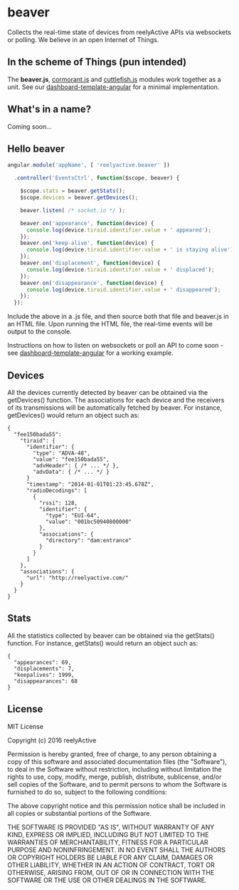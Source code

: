 beaver
======

Collects the real-time state of devices from reelyActive APIs via websockets or polling. We believe in an open Internet of Things.


In the scheme of Things (pun intended)
--------------------------------------

The __beaver.js__, [cormorant.js](https://github.com/reelyactive/cormorant) and [cuttlefish.js](https://github.com/reelyactive/cuttlefish) modules work together as a unit.  See our [dashboard-template-angular](https://github.com/reelyactive/dashboard-template-angular) for a minimal implementation.


What's in a name?
-----------------

Coming soon...


Hello beaver
------------

```javascript
angular.module('appName', [ 'reelyactive.beaver' ])

  .controller('EventsCtrl', function($scope, beaver) {

    $scope.stats = beaver.getStats();
    $scope.devices = beaver.getDevices();

    beaver.listen( /* socket.io */ );

    beaver.on('appearance', function(device) {
      console.log(device.tiraid.identifier.value + ' appeared');
    });
    beaver.on('keep-alive', function(device) {
      console.log(device.tiraid.identifier.value + ' is staying alive');
    });
    beaver.on('displacement', function(device) {
      console.log(device.tiraid.identifier.value + ' displaced');
    });
    beaver.on('disappearance', function(device) {
      console.log(device.tiraid.identifier.value + ' disappeared');
    });
  });
```

Include the above in a .js file, and then source both that file and beaver.js in an HTML file.  Upon running the HTML file, the real-time events will be output to the console.

Instructions on how to listen on websockets or poll an API to come soon - see [dashboard-template-angular](https://github.com/reelyactive/dashboard-template-angular) for a working example.


Devices
-------

All the devices currently detected by beaver can be obtained via the getDevices() function.  The associations for each device and the receivers of its transmissions will be automatically fetched by beaver.  For instance, getDevices() would return an object such as:

    {
      "fee150bada55":
        "tiraid": {
          "identifier": {
            "type": "ADVA-48",
            "value": "fee150bada55",
            "advHeader": { /* ... */ },
            "advData": { /* ... */ }
          }
          "timestamp": "2014-01-01T01:23:45.678Z",
          "radioDecodings": [
            {
              "rssi": 128,
              "identifier": {
                "type": "EUI-64",
                "value": "001bc50940800000"
              },
              "associations": {
                "directory": "dam:entrance"
              }
            }
          ]
        },
        "associations": {
          "url": "http://reelyactive.com/"
        }
      }
    }


Stats
-----

All the statistics collected by beaver can be obtained via the getStats() function.  For instance, getStats() would return an object such as:

    {
      "appearances": 69,
      "displacements": 7,
      "keepalives": 1999,
      "disappearances": 68
    }



License
-------

MIT License

Copyright (c) 2016 reelyActive

Permission is hereby granted, free of charge, to any person obtaining a copy of this software and associated documentation files (the "Software"), to deal in the Software without restriction, including without limitation the rights to use, copy, modify, merge, publish, distribute, sublicense, and/or sell copies of the Software, and to permit persons to whom the Software is furnished to do so, subject to the following conditions:

The above copyright notice and this permission notice shall be included in all copies or substantial portions of the Software.

THE SOFTWARE IS PROVIDED "AS IS", WITHOUT WARRANTY OF ANY KIND, EXPRESS OR
IMPLIED, INCLUDING BUT NOT LIMITED TO THE WARRANTIES OF MERCHANTABILITY,
FITNESS FOR A PARTICULAR PURPOSE AND NONINFRINGEMENT. IN NO EVENT SHALL THE
AUTHORS OR COPYRIGHT HOLDERS BE LIABLE FOR ANY CLAIM, DAMAGES OR OTHER
LIABILITY, WHETHER IN AN ACTION OF CONTRACT, TORT OR OTHERWISE, ARISING FROM,
OUT OF OR IN CONNECTION WITH THE SOFTWARE OR THE USE OR OTHER DEALINGS IN
THE SOFTWARE.
